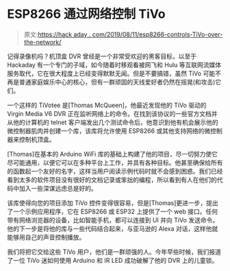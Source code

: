 # ESP8266 通过网络控制 TiVo

> 原文:[https://hack aday . com/2019/08/11/esp8266-controls-TiVo-over-the-network/](https://hackaday.com/2019/08/11/esp8266-controls-tivo-over-the-network/)

记得录像机吗？机顶盒 DVR 曾经是一个非常受欢迎的黑客目标，以至于 Hackaday 有一个专门的子域，如今随着时移观看被网飞和 Hulu 等互联网流媒体服务取代，它在很大程度上已经变得默默无闻。但是不要搞错，虽然 TiVo 可能不再是普通家庭娱乐中心的核心，但有一群顽固的天线爱好者仍然在摇晃(和攻击)它们。

一个这样的 TiVotee 是[Thomas McQueen]，他最近发现他的 TiVo 驱动的 Virgin Media V6 DVR 正在监听网络上的命令。在找到该协议的一些官方文档并从他的计算机的 telnet 客户端发出几个测试命令后，他意识到他有机会展示他的微控制器肌肉并创建一个库，该库将允许使用 ESP8266 或其他支持网络的微控制器来控制机顶盒。

[Thomas]在基本的 Arduino WiFi 库的基础上构建了他的项目，尽一切努力使它尽可能通用，以便它可以在多种平台上工作，并具有各种目标。他甚至确保给所有的函数起一个友好的名字，这样当用户阅读示例代码时就不会感到困惑。我们已经看到太多的软件项目没有很好的文档记录或笨拙的编程，所以看到有人在他们的代码中加入一些深谋远虑总是好的。

该库使得向您的项目添加 TiVo 控件变得很容易，但是[Thomas]更进一步，提出了一个示例应用程序，它在 ESP8266 或 ESP32 上提供了一个 web 接口。任何带有网络浏览器的设备，比如智能手机，都可以连接到 UI 并向 TiVo 发送命令。他的下一步是将他的库与一些代码结合起来，与亚马逊的 Alexa 对话，这样他就能够用自己的声音控制播放。

我们将把它交给这些 TiVo 用户，他们是一群顽强的人。今年早些时候，我们报道了一位 TiVo 迷如何使用 Arduino 和 IR LED 成功破解了他的 DVR 上的儿童锁。